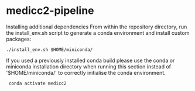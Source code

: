 # medicc2-pipeline

Installing additional dependencies
From within the repository directory, run the install_env.sh script to generate a conda environment and install custom packages:
```
./install_env.sh $HOME/miniconda/

```
If you used a previously installed conda build please use the conda or miniconda installation directory when running this section instead of '$HOME/miniconda/' to correctly initialise the conda environment.

```
 conda activate medicc2
```
